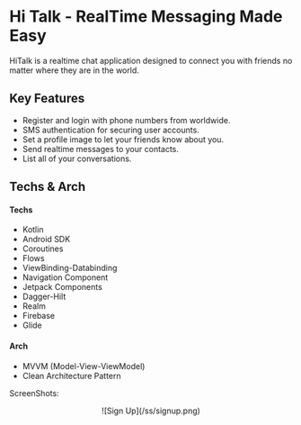 # Hi Talk - RealTime Messaging Made Easy

HiTalk is a realtime chat application designed to connect you with friends no matter where they are in the world.


## Key Features

- Register and login with phone numbers from worldwide.
- SMS authentication for securing user accounts.
- Set a profile image to let your friends know about you.
- Send realtime messages to your contacts.
- List all of your conversations.

## Techs & Arch
#### Techs
- Kotlin
- Android SDK
- Coroutines
- Flows
- ViewBinding-Databinding
- Navigation Component
- Jetpack Components
- Dagger-Hilt
- Realm
- Firebase
- Glide

#### Arch
- MVVM (Model-View-ViewModel)
- Clean Architecture Pattern

ScreenShots:
<p align="center">
![Sign Up](/ss/signup.png)
</p>

